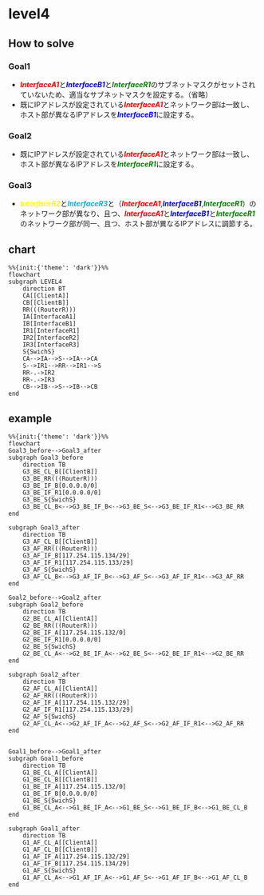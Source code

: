 # level4

## How to solve
### Goal1
* <font color="red">***InterfaceA1***</font>と<font color="blue">***InterfaceB1***</font>と<font color="green">***InterfaceR1***</font>のサブネットマスクがセットされていないため、適当なサブネットマスクを設定する。（省略）
* 既にIPアドレスが設定されている<font color="red">***InterfaceA1***</font>とネットワーク部は一致し、ホスト部が異なるIPアドレスを<font color="blue">***InterfaceB1***</font>に設定する。

### Goal2
* 既にIPアドレスが設定されている<font color="red">***InterfaceA1***</font>とネットワーク部は一致し、ホスト部が異なるIPアドレスを<font color="green">***InterfaceR1***</font>に設定する。

### Goal3
* <font color="yellow">***InterfaceR2***</font>と<font color="skayblue">***InterfaceR3***</font>と（<font color="red">***InterfaceA1***</font>,<font color="blue">***InterfaceB1***</font>,<font color="green">***InterfaceR1***</font>）のネットワーク部が異なり、且つ、<font color="red">***InterfaceA1***</font>と<font color="blue">***InterfaceB1***</font>と<font color="green">***InterfaceR1***</font>のネットワーク部が同一、且つ、ホスト部が異なるIPアドレスに調節する。

## chart
```mermaid
%%{init:{'theme': 'dark'}}%%
flowchart
subgraph LEVEL4
    direction BT
    CA[[ClientA]]
    CB[[ClientB]]
    RR(((RouterR)))
    IA[InterfaceA1]
    IB[InterfaceB1]
    IR1[InterfaceR1]
    IR2[InterfaceR2]
    IR3[InterfaceR3]
    S{SwichS}
    CA-->IA-->S-->IA-->CA
    S-->IR1-->RR-->IR1-->S
    RR-.->IR2
    RR-.->IR3
    CB-->IB-->S-->IB-->CB
end
```
## example
```mermaid
%%{init:{'theme': 'dark'}}%%
flowchart
Goal3_before-->Goal3_after
subgraph Goal3_before
    direction TB
    G3_BE_CL_B[[ClientB]]
    G3_BE_RR(((RouterR)))
    G3_BE_IF_B[0.0.0.0/0]
    G3_BE_IF_R1[0.0.0.0/0]
    G3_BE_S{SwichS}
    G3_BE_CL_B<-->G3_BE_IF_B<-->G3_BE_S<-->G3_BE_IF_R1<-->G3_BE_RR
end

subgraph Goal3_after
    direction TB
    G3_AF_CL_B[[ClientB]]
    G3_AF_RR(((RouterR)))
    G3_AF_IF_B[117.254.115.134/29]
    G3_AF_IF_R1[117.254.115.133/29]
    G3_AF_S{SwichS}
    G3_AF_CL_B<-->G3_AF_IF_B<-->G3_AF_S<-->G3_AF_IF_R1<-->G3_AF_RR
end

Goal2_before-->Goal2_after
subgraph Goal2_before
    direction TB
    G2_BE_CL_A[[ClientA]]
    G2_BE_RR(((RouterR)))
    G2_BE_IF_A[117.254.115.132/0]
    G2_BE_IF_R1[0.0.0.0/0]
    G2_BE_S{SwichS}
    G2_BE_CL_A<-->G2_BE_IF_A<-->G2_BE_S<-->G2_BE_IF_R1<-->G2_BE_RR
end

subgraph Goal2_after
    direction TB
    G2_AF_CL_A[[ClientA]]
    G2_AF_RR(((RouterR)))
    G2_AF_IF_A[117.254.115.132/29]
    G2_AF_IF_R1[117.254.115.133/29]
    G2_AF_S{SwichS}
    G2_AF_CL_A<-->G2_AF_IF_A<-->G2_AF_S<-->G2_AF_IF_R1<-->G2_AF_RR
end


Goal1_before-->Goal1_after
subgraph Goal1_before
    direction TB
    G1_BE_CL_A[[ClientA]]
    G1_BE_CL_B[[ClientB]]
    G1_BE_IF_A[117.254.115.132/0]
    G1_BE_IF_B[0.0.0.0/0]
    G1_BE_S{SwichS}
    G1_BE_CL_A<-->G1_BE_IF_A<-->G1_BE_S<-->G1_BE_IF_B<-->G1_BE_CL_B
end

subgraph Goal1_after
    direction TB
    G1_AF_CL_A[[ClientA]]
    G1_AF_CL_B[[ClientB]]
    G1_AF_IF_A[117.254.115.132/29]
    G1_AF_IF_B[117.254.115.134/29]
    G1_AF_S{SwichS}
    G1_AF_CL_A<-->G1_AF_IF_A<-->G1_AF_S<-->G1_AF_IF_B<-->G1_AF_CL_B
end
```
